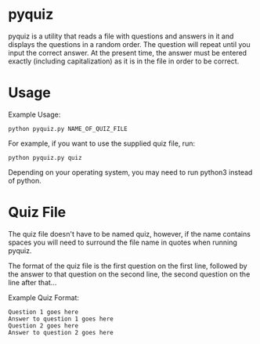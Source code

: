 pyquiz
======

pyquiz is a utility that reads a file with questions and answers in it and displays the questions in a random order. The question will repeat until you input the correct answer. At the present time, the answer must be entered exactly (including capitalization) as it is in the file in order to be correct.

Usage
=====

Example Usage:

	python pyquiz.py NAME_OF_QUIZ_FILE

For example, if you want to use the supplied quiz file, run:

	python pyquiz.py quiz

Depending on your operating system, you may need to run python3 instead of python. 

Quiz File
=========

The quiz file doesn't have to be named quiz, however, if the name contains spaces you will need to surround the file name in quotes when running pyquiz.

The format of the quiz file is the first question on the first line, followed by the answer to that question on the second line, the second question on the line after that...

Example Quiz Format:

	Question 1 goes here
	Answer to question 1 goes here
	Question 2 goes here
	Answer to question 2 goes here
